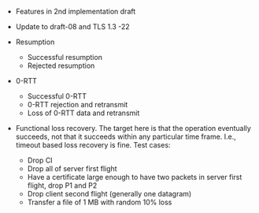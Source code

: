 - Features in 2nd implementation draft

- Update to draft-08 and TLS 1.3 -22

- Resumption
  - Successful resumption
  - Rejected resumption

- 0-RTT
  - Successful 0-RTT
  - 0-RTT rejection and retransmit
  - Loss of 0-RTT data and retransmit
  
- Functional loss recovery. The target here is that the operation eventually succeeds, not
that it succeeds within any particular time frame. I.e., timeout
based loss recovery is fine. Test cases:

  - Drop CI
  - Drop all of server first flight
  - Have a certificate large enough to have two packets in
    server first flight, drop P1 and P2
  - Drop client second flight (generally one datagram)
  - Transfer a file of 1 MB with random 10% loss



    